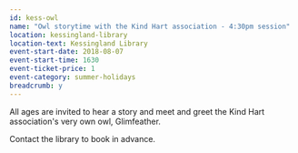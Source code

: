 ```yaml
---
id: kess-owl
name: "Owl storytime with the Kind Hart association - 4:30pm session"
location: kessingland-library
location-text: Kessingland Library
event-start-date: 2018-08-07
event-start-time: 1630
event-ticket-price: 1
event-category: summer-holidays
breadcrumb: y
---
```


All ages are invited to hear a story and meet and greet the Kind Hart association's very own owl, Glimfeather.

Contact the library to book in advance.
